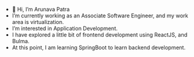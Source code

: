 - 👋 Hi, I’m Arunava Patra
- I’m currently working as an Associate Software Engineer, and my work area is virtualization.
- I’m interested in Application Development.
- I have explored a little bit of frontend development using ReactJS, and Bulma.
- At this point, I am learning SpringBoot to learn backend development.


<!---
arunavapatra18/arunavapatra18 is a ✨ special ✨ repository because its `README.md` (this file) appears on your GitHub profile.
You can click the Preview link to take a look at your changes.
--->

